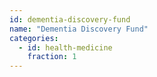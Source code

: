 ```yaml
---
id: dementia-discovery-fund
name: "Dementia Discovery Fund"
categories:
  - id: health-medicine
    fraction: 1
--- 
```

